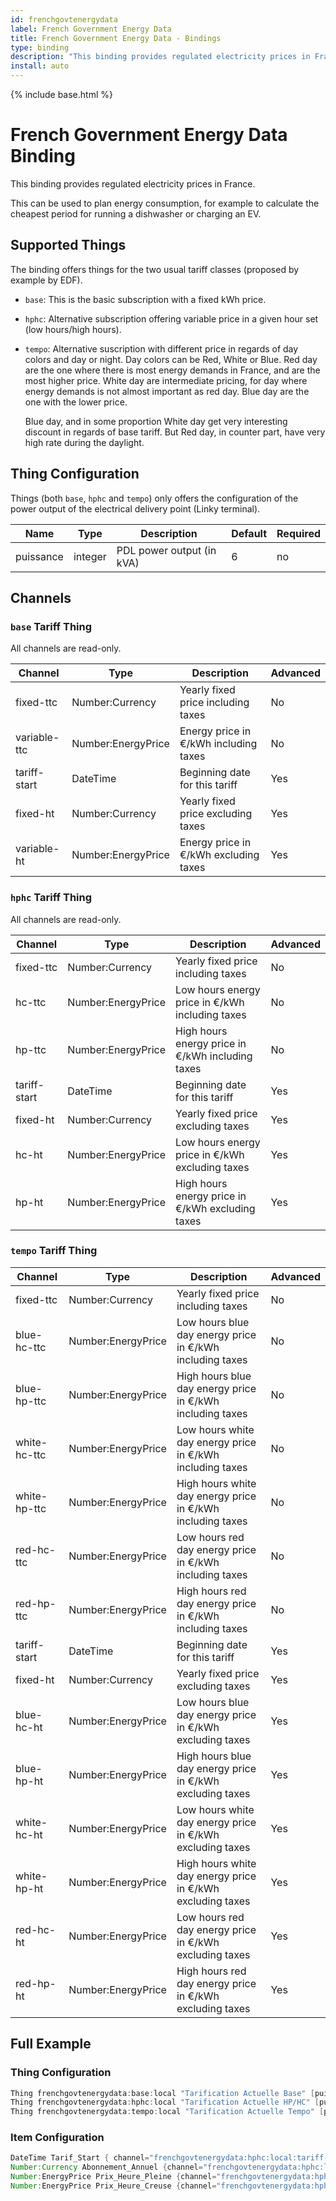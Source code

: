 ```yaml
---
id: frenchgovtenergydata
label: French Government Energy Data
title: French Government Energy Data - Bindings
type: binding
description: "This binding provides regulated electricity prices in France."
install: auto
---
```


<!-- Attention authors: Do not edit directly. Please add your changes to the appropriate source repository -->

{% include base.html %}

# French Government Energy Data Binding

This binding provides regulated electricity prices in France.

This can be used to plan energy consumption, for example to calculate the cheapest period for running a dishwasher or charging an EV.

## Supported Things

The binding offers things for the two usual tariff classes (proposed by example by EDF).

- `base`: This is the basic subscription with a fixed kWh price.
- `hphc`: Alternative subscription offering variable price in a given hour set (low hours/high hours).
- `tempo`: Alternative suscription with different price in regards of day colors and day or night.
    Day colors can be Red, White or Blue. 
    Red day are the one where there is most energy demands in France, and are the most higher price.
    White day are intermediate pricing, for day where energy demands is not almost important as red day.
    Blue day are the one with the lower price.

    Blue day, and in some proportion White day get very interesting discount in regards of base tariff.
    But Red day, in counter part, have very high rate during the daylight.

## Thing Configuration

Things (both `base`, `hphc` and `tempo`) only offers the configuration of the power output of the electrical delivery point (Linky terminal).

| Name                  | Type    | Description                                 | Default       | Required |
|-----------------------|---------|---------------------------------------------|---------------|----------|
| puissance             | integer | PDL power output (in kVA)                   | 6             | no       |

## Channels

### `base` Tariff Thing

All channels are read-only.

| Channel      | Type               | Description                             | Advanced |
|--------------|--------------------|-----------------------------------------|----------|
| fixed-ttc    | Number:Currency    | Yearly fixed price including taxes      | No       |
| variable-ttc | Number:EnergyPrice | Energy price in €/kWh including taxes   | No       |
| tariff-start | DateTime           | Beginning date for this tariff          | Yes      |
| fixed-ht     | Number:Currency    | Yearly fixed price excluding taxes      | Yes      |
| variable-ht  | Number:EnergyPrice | Energy price in €/kWh excluding taxes   | Yes      |

### `hphc` Tariff Thing

All channels are read-only.

| Channel      | Type               | Description                                        | Advanced |
|--------------|--------------------|----------------------------------------------------|----------|
| fixed-ttc    | Number:Currency    | Yearly fixed price including taxes                 | No       |
| hc-ttc       | Number:EnergyPrice | Low hours energy price in €/kWh including taxes    | No       |
| hp-ttc       | Number:EnergyPrice | High hours energy price in €/kWh including taxes   | No       |
| tariff-start | DateTime           | Beginning date for this tariff                     | Yes      |
| fixed-ht     | Number:Currency    | Yearly fixed price excluding taxes                 | Yes      |
| hc-ht        | Number:EnergyPrice | Low hours energy price in €/kWh excluding taxes    | Yes      |
| hp-ht        | Number:EnergyPrice | High hours energy price in €/kWh excluding taxes   | Yes      |

### `tempo` Tariff Thing

  | Channel      | Type               | Description                                                 | Advanced |
  |--------------|--------------------|-------------------------------------------------------------|----------|
  | fixed-ttc    | Number:Currency    | Yearly fixed price including taxes                          | No       |
  | blue-hc-ttc  | Number:EnergyPrice | Low hours blue day energy price in €/kWh including taxes    | No       |
  | blue-hp-ttc  | Number:EnergyPrice | High hours blue day energy price in €/kWh including taxes   | No       |
  | white-hc-ttc | Number:EnergyPrice | Low hours white day energy price in €/kWh including taxes   | No       |
  | white-hp-ttc | Number:EnergyPrice | High hours white day energy price in €/kWh including taxes  | No       |
  | red-hc-ttc   | Number:EnergyPrice | Low hours red day energy price in €/kWh including taxes     | No       |
  | red-hp-ttc   | Number:EnergyPrice | High hours red day energy price in €/kWh including taxes    | No       |
  | tariff-start | DateTime           | Beginning date for this tariff                              | Yes      |
  | fixed-ht     | Number:Currency    | Yearly fixed price excluding taxes                          | Yes      |
  | blue-hc-ht   | Number:EnergyPrice | Low hours blue day energy price in €/kWh excluding taxes    | Yes      |
  | blue-hp-ht   | Number:EnergyPrice | High hours blue day energy price in €/kWh excluding taxes   | Yes      |
  | white-hc-ht  | Number:EnergyPrice | Low hours white day energy price in €/kWh excluding taxes   | Yes      |
  | white-hp-ht  | Number:EnergyPrice | High hours white day energy price in €/kWh excluding taxes  | Yes      |
  | red-hc-ht    | Number:EnergyPrice | Low hours red day energy price in €/kWh excluding taxes     | Yes      |
  | red-hp-ht    | Number:EnergyPrice | High hours red day energy price in €/kWh excluding taxes    | Yes      |

## Full Example

### Thing Configuration

```java
Thing frenchgovtenergydata:base:local "Tarification Actuelle Base" [puissance=9]
Thing frenchgovtenergydata:hphc:local "Tarification Actuelle HP/HC" [puissance=9]
Thing frenchgovtenergydata:tempo:local "Tarification Actuelle Tempo" [puissance=9]
```

### Item Configuration

```java
DateTime Tarif_Start { channel="frenchgovtenergydata:hphc:local:tariff-start" }
Number:Currency Abonnement_Annuel {channel="frenchgovtenergydata:hphc:local:fixed-ttc"}
Number:EnergyPrice Prix_Heure_Pleine {channel="frenchgovtenergydata:hphc:local:hp-ttc"}
Number:EnergyPrice Prix_Heure_Creuse {channel="frenchgovtenergydata:hphc:local:hc-ttc"}
```
